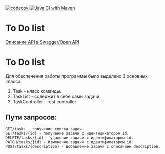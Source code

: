 [![codecov](https://codecov.io/gh/V31R/java_course/branch/master/graph/badge.svg?token=4FF2N6MU0L)](https://codecov.io/gh/V31R/java_course)
[![Java CI with Maven](https://github.com/V31R/java_course/actions/workflows/maven.yml/badge.svg)](https://github.com/V31R/java_course/actions/workflows/maven.yml)


# To Do list

[Описание API в Swagger/Open API](https://app.swaggerhub.com/apis/V31R/ToDoList/1.0.0#/)

# To Do list

Для обеспечения работы программы было выделено 3 основных класса:
1. Task - класс команды.
2. TaskList - содержит в себе сами задачи.
3. TaskController - rest controller

## Пути запросов:
	GET/tasks - получение списка задач.
	GET/tasks/{id} - получение задачи с идентификатором id.
	DELETE/tasks/{id} - удаление задачи с идентификатором id.
	PATCH/tasks/{id} - Изменение задачи с идентификатором id.
	POST/tasks/{description} - добавление задачи с описанием description.
